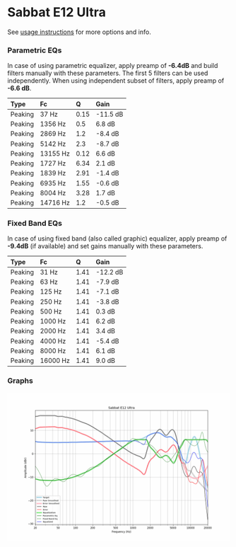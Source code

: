 # Sabbat E12 Ultra
See [usage instructions](https://github.com/jaakkopasanen/AutoEq#usage) for more options and info.

### Parametric EQs
In case of using parametric equalizer, apply preamp of **-6.4dB** and build filters manually
with these parameters. The first 5 filters can be used independently.
When using independent subset of filters, apply preamp of **-6.6 dB**.

| Type    | Fc       |    Q | Gain     |
|:--------|:---------|:-----|:---------|
| Peaking | 37 Hz    | 0.15 | -11.5 dB |
| Peaking | 1356 Hz  | 0.5  | 6.8 dB   |
| Peaking | 2869 Hz  | 1.2  | -8.4 dB  |
| Peaking | 5142 Hz  | 2.3  | -8.7 dB  |
| Peaking | 13155 Hz | 0.12 | 6.6 dB   |
| Peaking | 1727 Hz  | 6.34 | 2.1 dB   |
| Peaking | 1839 Hz  | 2.91 | -1.4 dB  |
| Peaking | 6935 Hz  | 1.55 | -0.6 dB  |
| Peaking | 8004 Hz  | 3.28 | 1.7 dB   |
| Peaking | 14716 Hz | 1.2  | -0.5 dB  |

### Fixed Band EQs
In case of using fixed band (also called graphic) equalizer, apply preamp of **-9.4dB**
(if available) and set gains manually with these parameters.

| Type    | Fc       |    Q | Gain     |
|:--------|:---------|:-----|:---------|
| Peaking | 31 Hz    | 1.41 | -12.2 dB |
| Peaking | 63 Hz    | 1.41 | -7.9 dB  |
| Peaking | 125 Hz   | 1.41 | -7.1 dB  |
| Peaking | 250 Hz   | 1.41 | -3.8 dB  |
| Peaking | 500 Hz   | 1.41 | 0.3 dB   |
| Peaking | 1000 Hz  | 1.41 | 6.2 dB   |
| Peaking | 2000 Hz  | 1.41 | 3.4 dB   |
| Peaking | 4000 Hz  | 1.41 | -5.4 dB  |
| Peaking | 8000 Hz  | 1.41 | 6.1 dB   |
| Peaking | 16000 Hz | 1.41 | 9.0 dB   |

### Graphs
![](./Sabbat%20E12%20Ultra.png)